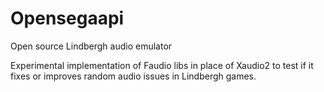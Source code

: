 # Opensegaapi
Open source Lindbergh audio emulator

Experimental implementation of Faudio libs in place of Xaudio2 to test if it fixes
or improves random audio issues in Lindbergh games.
